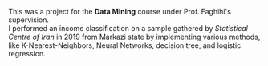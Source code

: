 This was a project for the **Data Mining** course under Prof. Faghihi's supervision.</br>
I performed an income classification on a sample gathered by *Statistical Centre of Iran* in 2019 from Markazi state by implementing various methods, like K-Nearest-Neighbors, Neural Networks, decision tree, and logistic regression.
